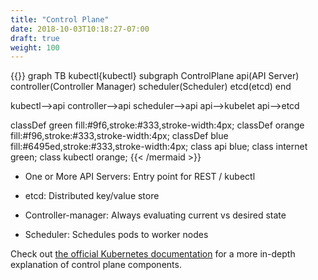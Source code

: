 ```yaml
---
title: "Control Plane"
date: 2018-10-03T10:18:27-07:00
draft: true
weight: 100
---
```


{{<mermaid>}}
graph TB
kubectl{kubectl}
  subgraph ControlPlane
    api(API Server)
    controller(Controller Manager)
    scheduler(Scheduler)
    etcd(etcd)
  end

  kubectl-->api
  controller-->api
  scheduler-->api
  api-->kubelet
  api-->etcd

  classDef green fill:#9f6,stroke:#333,stroke-width:4px;
  classDef orange fill:#f96,stroke:#333,stroke-width:4px;
  classDef blue fill:#6495ed,stroke:#333,stroke-width:4px;
  class api blue;
  class internet green;
  class kubectl orange;
{{< /mermaid >}}

* One or More API Servers: Entry point for REST / kubectl

* etcd: Distributed key/value store

* Controller-manager: Always evaluating current vs desired state

* Scheduler: Schedules pods to worker nodes

Check out [the official Kubernetes documentation](https://kubernetes.io/docs/concepts/overview/components/#master-components) for a more in-depth explanation of control plane components.
